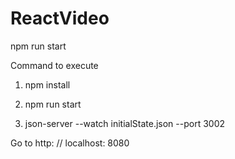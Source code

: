 # ReactVideo

npm run start

Command to execute

1) npm install

2) npm run start

3) json-server --watch initialState.json --port 3002

Go to http: // localhost: 8080 